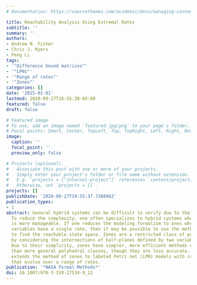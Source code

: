 ```yaml
---
# Documentation: https://sourcethemes.com/academic/docs/managing-content/

title: Reachability Analysis Using Extremal Rates
subtitle: ''
summary: ''
authors:
- Andrew N. Fisher
- Chris J. Myers
- Peng Li
tags:
- '"Difference bound matrices"'
- '"LPNs"'
- '"Range of rates"'
- '"Zones"'
categories: []
date: '2015-01-01'
lastmod: 2020-09-27T16:55:38-03:00
featured: false
draft: false

# Featured image
# To use, add an image named `featured.jpg/png` to your page's folder.
# Focal points: Smart, Center, TopLeft, Top, TopRight, Left, Right, BottomLeft, Bottom, BottomRight.
image:
  caption: ''
  focal_point: ''
  preview_only: false

# Projects (optional).
#   Associate this post with one or more of your projects.
#   Simply enter your project's folder or file name without extension.
#   E.g. `projects = ["internal-project"]` references `content/project/deep-learning/index.md`.
#   Otherwise, set `projects = []`.
projects: []
publishDate: '2020-09-27T19:55:37.738898Z'
publication_types:
- 1
abstract: General hybrid systems can be difficult to verify due to their generality.
  To reduce the complexity, one often specializes to hybrid systems where the complexity
  is more manageable. If one reduces the modeling formalism to ones where the continuous
  variables have a single rate, then it may be possible to use the methods of zones
  to find the reachable state space. Zones are a restricted class of polyhedra formed
  by considering the intersections of half-planes defined by two variable constraints.
  Due to their simplicity, zones have simpler, more efficient methods of manipulation
  than more general polyhedral classes, though they are less accurate. This paper
  extends the method of zones to labeled Petri net (LPN) models with continuous variables
  that evolve over a range of rates.
publication: '*NASA Formal Methods*'
doi: 10.1007/978-3-319-17524-9_12
---
```

